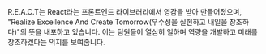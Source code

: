 R.E.A.C.T는 React라는 프론트엔드 라이브러리에서 영감을 받아 만들어졌으며, "Realize Excellence And Create Tomorrow(우수성을 실현하고 내일을 창조하다)"의 뜻을 내포하고 있습니다.
이는 팀원들이 열심히 일하며 역량을 개발하고 미래를 창조하겠다는 의지를 보여줍니다.
